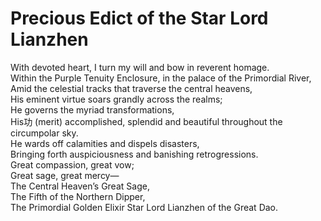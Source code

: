# Precious Edict of the Star Lord Lianzhen

With devoted heart, I turn my will and bow in reverent homage.  
Within the Purple Tenuity Enclosure, in the palace of the Primordial River,  
Amid the celestial tracks that traverse the central heavens,  
His eminent virtue soars grandly across the realms;  
He governs the myriad transformations,  
His功 (merit) accomplished, splendid and beautiful throughout the circumpolar sky.  
He wards off calamities and dispels disasters,  
Bringing forth auspiciousness and banishing retrogressions.  
Great compassion, great vow;  
Great sage, great mercy—  
The Central Heaven’s Great Sage,  
The Fifth of the Northern Dipper,  
The Primordial Golden Elixir Star Lord Lianzhen of the Great Dao.